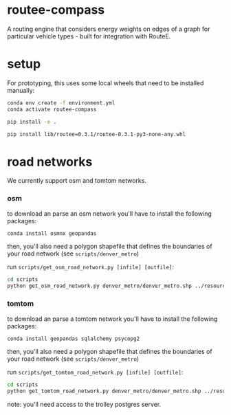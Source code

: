 # routee-compass 
A routing engine that considers energy weights on edges of a graph for particular vehicle types - built for integration with RouteE.

# setup 

For prototyping, this uses some local wheels that need to be installed manually:

```bash
conda env create -f environment.yml
conda activate routee-compass 

pip install -e .

pip install lib/routee=0.3.1/routee-0.3.1-py3-none-any.whl
```

# road networks

We currently support osm and tomtom networks. 

### osm

to download an parse an osm network you'll have to install the following packages:

```bash
conda install osmnx geopandas
```

then, you'll also need a polygon shapefile that defines the boundaries of your road network (see `scripts/denver_metro`)

run `scripts/get_osm_road_network.py [infile] [outfile]`:

```bash
cd scripts
python get_osm_road_network.py denver_metro/denver_metro.shp ../resources/denver_metro_osm_roadnetwork.pickle
```

### tomtom 

to download an parse a tomtom network you'll have to install the following packages:

```bash
conda install geopandas sqlalchemy psycopg2
```

then, you'll also need a polygon shapefile that defines the boundaries of your road network (see `scripts/denver_metro`)

run `scripts/get_tomtom_road_network.py [infile] [outfile]`:

```bash
cd scripts
python get_tomtom_road_network.py denver_metro/denver_metro.shp ../resources/denver_metro_tomtom_roadnetwork.pickle
```

note: you'll need access to the trolley postgres server.
